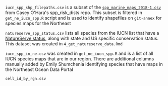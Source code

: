 `iucn_spp_shp_filepaths.csv` is a subset of the [`spp_marine_maps_2018-1.csv`](https://github.com/oharac/spp_risk_dists/blob/master/_data/spp_marine_maps_2018-1.csv) from Casey O'Hara's spp_risk_dists repo. This subset is filtered in `get_ne_iucn_spp.R` script and is used to identify shapefiles on `git-annex` for species maps for the Northeast

`natureserve_spp_status.csv` lists all species from the IUCN list that have a [NatureServe status](http://explorer.natureserve.org/nsranks.htm), along with state and US specific conservation status. This dataset was created in `4_get_natureserve_data.Rmd`

`iucn_spp_in_ne.csv` was created in `get_ne_iucn_spp.R` and is a list of all IUCN species maps that are in our region. There are additional columns manually added by Emily Shumchenia identifying species that have maps in the Northeast Ocean Data Portal

`cell_id_by_rgn.csv` 